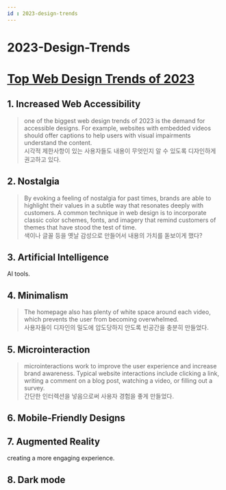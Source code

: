 ```yaml
---
id : 2023-design-trends
---
```


# 2023-Design-Trends

# [Top Web Design Trends of 2023](https://dribbble.com/resources/web-design-trends-2023?utm_campaign=2023-03-15&utm_medium=email&utm_source=insider-20230315)


## 1. Increased Web Accessibility

> one of the biggest web design trends of 2023 is the demand for accessible designs. For example, websites with embedded videos should offer captions to help users with visual impairments understand the content. <br/>
> 시각적 제한사항이 있는 사용자들도 내용이 무엇인지 알 수 있도록 디자인하게 권고하고 있다.  

## 2. Nostalgia

> By evoking a feeling of nostalgia for past times, brands are able to highlight their values in a subtle way that resonates deeply with customers. A common technique in web design is to incorporate classic color schemes, fonts, and imagery that remind customers of themes that have stood the test of time. <br/>
> 색이나 글꼴 등을 옛날 감성으로 만들어서 내용의 가치를 돋보이게 했다?

## 3. Artificial Intelligence
AI tools. 

## 4. Minimalism

> The homepage also has plenty of white space around each video, which prevents the user from becoming overwhelmed. <br/>
> 사용자들이 디자인의 밀도에 압도당하지 안도록 빈공간을 충분히 만들었다.

## 5. Microinteraction 
 
>  microinteractions work to improve the user experience and increase brand awareness. Typical website interactions include clicking a link, writing a comment on a blog post, watching a video, or filling out a survey.<br/>
> 간단한 인터렉션을 넣음으로써 사용자 경험을 좋게 만들었다. 

## 6. Mobile-Friendly Designs

## 7. Augmented Reality

creating a more engaging experience.

## 8. Dark mode

